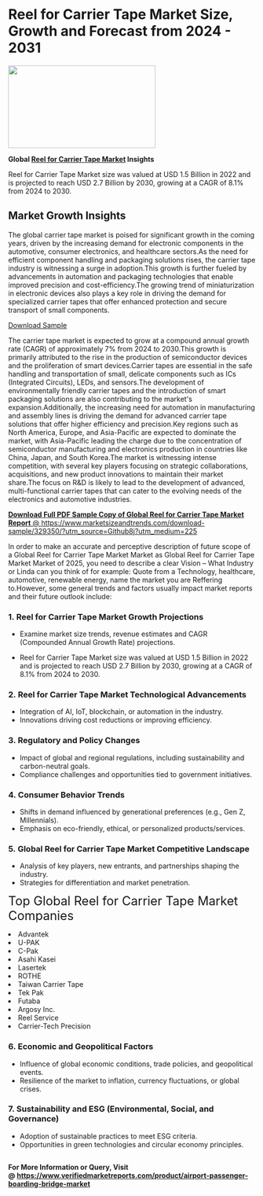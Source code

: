 <H1>Reel for Carrier Tape Market Size, Growth and Forecast from 2024 - 2031</H1><img class="aligncenter size-medium wp-image-584254" src="https://thirdeyenews.in/wp-content/uploads/2024/09/Global-Market-Research-300x168.jpeg" alt="" width="300" height="168" /><p><strong>Global&nbsp;<a href="https://www.marketsizeandtrends.com/download-sample/329350/?utm_source=Github8j?utm_medium=225">Reel for Carrier Tape Market</a> Insights</strong></p><p>Reel for Carrier Tape Market size was valued at USD 1.5 Billion in 2022 and is projected to reach USD 2.7 Billion by 2030, growing at a CAGR of 8.1% from 2024 to 2030.</p><p><!DOCTYPE html> <html lang="en"> <head> <meta charset="UTF-8"> <meta name="viewport" content="width=device-width, initial-scale=1.0"> <title>Carrier Tape Market Growth Insights</title> </head> <body> <h2>Market Growth Insights</h2> <p>The global carrier tape market is poised for significant growth in the coming years, driven by the increasing demand for electronic components in the automotive, consumer electronics, and healthcare sectors.As the need for efficient component handling and packaging solutions rises, the carrier tape industry is witnessing a surge in adoption.This growth is further fueled by advancements in automation and packaging technologies that enable improved precision and cost-efficiency.The growing trend of miniaturization in electronic devices also plays a key role in driving the demand for specialized carrier tapes that offer enhanced protection and secure transport of small components.</p> <p><a href="#sample">Download Sample</a></p> <p>The carrier tape market is expected to grow at a compound annual growth rate (CAGR) of approximately 7% from 2024 to 2030.This growth is primarily attributed to the rise in the production of semiconductor devices and the proliferation of smart devices.Carrier tapes are essential in the safe handling and transportation of small, delicate components such as ICs (Integrated Circuits), LEDs, and sensors.The development of environmentally friendly carrier tapes and the introduction of smart packaging solutions are also contributing to the market's expansion.Additionally, the increasing need for automation in manufacturing and assembly lines is driving the demand for advanced carrier tape solutions that offer higher efficiency and precision.Key regions such as North America, Europe, and Asia-Pacific are expected to dominate the market, with Asia-Pacific leading the charge due to the concentration of semiconductor manufacturing and electronics production in countries like China, Japan, and South Korea.The market is witnessing intense competition, with several key players focusing on strategic collaborations, acquisitions, and new product innovations to maintain their market share.The focus on R&D is likely to lead to the development of advanced, multi-functional carrier tapes that can cater to the evolving needs of the electronics and automotive industries.<p><a href="#more"></p><p><span class=""><strong>Download Full PDF Sample Copy of Global Reel for Carrier Tape Market Report</strong> @ <a href="https://www.marketsizeandtrends.com/download-sample/329350/?utm_source=Github8j?utm_medium=225" target="_blank">https://www.marketsizeandtrends.com/download-sample/329350/?utm_source=Github8j?utm_medium=225</a></span></p><p>In order to make an accurate and perceptive description of future scope of a Global&nbsp;Reel for Carrier Tape Market Market as Global&nbsp;Reel for Carrier Tape Market Market of 2025, you need to describe a clear Vision &ndash; What Industry or Linda can you think of for example: Quote from a Technology, healthcare, automotive, renewable energy, name the market you are Reffering to.However, some general trends and factors usually impact market reports and their future outlook include:</p><h3>1.&nbsp;<strong>Reel for Carrier Tape Market Growth Projections</strong></h3><ul><li>Examine market size trends, revenue estimates and CAGR (Compounded Annual Growth Rate) projections.</li><li><p>Reel for Carrier Tape Market size was valued at USD 1.5 Billion in 2022 and is projected to reach USD 2.7 Billion by 2030, growing at a CAGR of 8.1% from 2024 to 2030.</p></li></ul><h3>2.&nbsp;<strong>Reel for Carrier Tape Market Technological Advancements</strong></h3><ul><li>Integration of AI, IoT, blockchain, or automation in the industry.</li><li>Innovations driving cost reductions or improving efficiency.</li></ul><h3>3.&nbsp;<strong>Regulatory and Policy Changes</strong></h3><ul><li>Impact of global and regional regulations, including sustainability and carbon-neutral goals.</li><li>Compliance challenges and opportunities tied to government initiatives.</li></ul><h3>4.&nbsp;<strong>Consumer Behavior Trends</strong></h3><ul><li>Shifts in demand influenced by generational preferences (e.g., Gen Z, Millennials).</li><li>Emphasis on eco-friendly, ethical, or personalized products/services.</li></ul><h3>5.&nbsp;<strong>Global Reel for Carrier Tape Market Competitive Landscape</strong></h3><ul><li>Analysis of key players, new entrants, and partnerships shaping the industry.</li><li>Strategies for differentiation and market penetration.</li></ul><p data-pm-slice="1 1 []"><span style="color: inherit; font-family: inherit; font-size: 25px;">Top Global Reel for Carrier Tape Market Companies</span></p><div class="" data-test-id=""><p><li>Advantek</li><li> U-PAK</li><li> C-Pak</li><li> Asahi Kasei</li><li> Lasertek</li><li> ROTHE</li><li> Taiwan Carrier Tape</li><li> Tek Pak</li><li> Futaba</li><li> Argosy Inc.</li><li> Reel Service</li><li> Carrier-Tech Precision</li></p></div><h3>6.&nbsp;<strong>Economic and Geopolitical Factors</strong></h3><ul><li>Influence of global economic conditions, trade policies, and geopolitical events.</li><li>Resilience of the market to inflation, currency fluctuations, or global crises.</li></ul><h3>7.&nbsp;<strong>Sustainability and ESG (Environmental, Social, and Governance)</strong></h3><ul><li>Adoption of sustainable practices to meet ESG criteria.</li><li>Opportunities in green technologies and circular economy principles.</li></ul><h2><strong style="font-size: 14px;">For More Information or Query, Visit @&nbsp;</strong><a style="background-color: #ffffff; font-size: 14px;" href="https://www.marketsizeandtrends.com/report/reel-for-carrier-tape-market/" target="_blank">https://www.verifiedmarketreports.com/product/airport-passenger-boarding-bridge-market</a></h2>